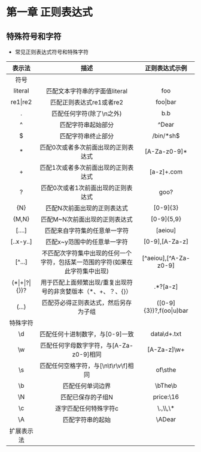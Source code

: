 # 第一章 正则表达式

## 特殊符号和字符

* 常见正则表达式符号和特殊字符

| 表示法 | 描述 | 正则表达式示例 |
|:----:|:---:|:---:|
|符号||
| literal | 匹配文本字符串的字面值literal | foo |
| re1\|re2 | 匹配正则表达式re1或者re2 | foo\|bar |
| . | 匹配任何字符(除了\n之外) | b.b |
| ^ | 匹配字符串起始部分 | ^Dear |
| $ | 匹配字符串终止部分 | /bin/*sh$ |
| * | 匹配0次或者多次前面出现的正则表达式 | [A-Za-z0-9]* |
| + | 匹配1次或者多次前面出现的正则表达式 | [a-z]+\.com |
| ? | 匹配0次或者1次前面出现的正则表达式 | goo? |
| {N} | 匹配N次前面出现的正则表达式 | [0-9]{3} |
| {M,N} | 匹配M~N次前面出现的正则表达式 | [0-9]{5,9} |
| [....] | 匹配来自字符集的任意单一字符 | [aeiou] |
| [..x-y..] | 匹配x~y范围中的任意单一字符 | [0-9],[A-Za-z] |
| [^...] | 不匹配次字符集中出现的任何一个字符，包括某一范围的字符(如果在此字符集中出现) | [^aeiou],[^A-Za-z0-9] |
| (*\|+\|?\|{})? | 用于匹配上面频繁出现/重复出现符号的非贪婪版本（*、+、？、{}） | .*?[a-z] |
| (...) | 匹配芬必得正则表达式，然后另存为子组 | ([0-9]{3})?,f(oo\|u)bar |
|特殊字符|
| \d | 匹配任何十进制数字，与[0-9]一致 | data\d+.txt |
| \w | 匹配任何字母数字字符，与[A-Za-z0-9]相同 | [A-Za-z]\w+ |
| \s | 匹配任何空格字符，与[\n\t\r\v\f]相同 | of\sthe |
| \b | 匹配任何单词边界 | \bThe\b |
| \N | 匹配已保存的子组N | price:\16 |
| \c | 逐字匹配任何特殊字符c | \\.,\\\\,\\* |
| \A | 匹配字符串的起始 | \ADear |
| 扩展表示法 |
